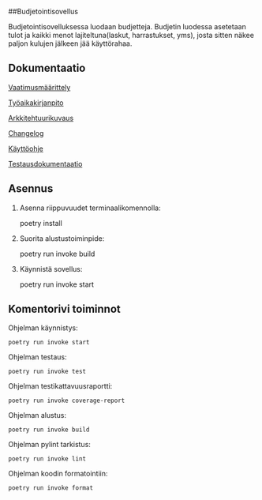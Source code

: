 
##Budjetointisovellus

<p>Budjetointisovelluksessa luodaan budjetteja. Budjetin luodessa asetetaan tulot ja kaikki menot lajiteltuna(laskut, harrastukset, yms), josta sitten näkee paljon kulujen jälkeen jää käyttörahaa.</p>  

## Dokumentaatio

[Vaatimusmäärittely](https://github.com/SamiKazan/Ohjelmistotekniikka/blob/master/dokumentaatio/vaatimusmaatittely.md)  

[Työaikakirjanpito](https://github.com/SamiKazan/Ohjelmistotekniikka/blob/master/dokumentaatio/tuntikirjanpito.md)

[Arkkitehtuurikuvaus](https://github.com/SamiKazan/Ohjelmistotekniikka/blob/master/dokumentaatio/arkkitehtuuri.md)

[Changelog](https://github.com/SamiKazan/Ohjelmistotekniikka/blob/master/dokumentaatio/changelog.md)

[Käyttöohje](https://github.com/SamiKazan/Ohjelmistotekniikka/blob/master/dokumentaatio/kayttoohje.md)

[Testausdokumentaatio](https://github.com/SamiKazan/Ohjelmistotekniikka/blob/master/dokumentaatio/testaus.md)

## Asennus

1. Asenna riippuvuudet terminaalikomennolla:

    poetry install

2. Suorita alustustoiminpide:

    poetry run invoke build

3.  Käynnistä sovellus:

    poetry run invoke start

## Komentorivi toiminnot

Ohjelman käynnistys:

    poetry run invoke start

Ohjelman testaus:

    poetry run invoke test

Ohjelman testikattavuusraportti:

    poetry run invoke coverage-report

Ohjelman alustus:

    poetry run invoke build

Ohjelman pylint tarkistus:

    poetry run invoke lint

Ohjelman koodin formatointiin:

    poetry run invoke format
